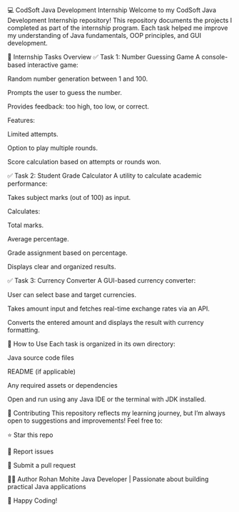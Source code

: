 💻 CodSoft Java Development Internship
Welcome to my CodSoft Java Development Internship repository!
This repository documents the projects I completed as part of the internship program. Each task helped me improve my understanding of Java fundamentals, OOP principles, and GUI development.

📌 Internship Tasks Overview
✅ Task 1: Number Guessing Game
A console-based interactive game:

Random number generation between 1 and 100.

Prompts the user to guess the number.

Provides feedback: too high, too low, or correct.

Features:

Limited attempts.

Option to play multiple rounds.

Score calculation based on attempts or rounds won.

✅ Task 2: Student Grade Calculator
A utility to calculate academic performance:

Takes subject marks (out of 100) as input.

Calculates:

Total marks.

Average percentage.

Grade assignment based on percentage.

Displays clear and organized results.

✅ Task 3: Currency Converter
A GUI-based currency converter:

User can select base and target currencies.

Takes amount input and fetches real-time exchange rates via an API.

Converts the entered amount and displays the result with currency formatting.

🚀 How to Use
Each task is organized in its own directory:

Java source code files

README (if applicable)

Any required assets or dependencies

Open and run using any Java IDE or the terminal with JDK installed.

🤝 Contributing
This repository reflects my learning journey, but I’m always open to suggestions and improvements!
Feel free to:

⭐ Star this repo

🐞 Report issues

🔁 Submit a pull request

👨‍💻 Author
Rohan Mohite
Java Developer | Passionate about building practical Java applications

📢 Happy Coding!
